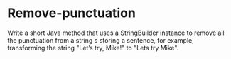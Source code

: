 # Remove-punctuation
Write a short Java method that uses a StringBuilder instance to remove all the punctuation from 
a string s storing a sentence, for example, transforming the string "Let’s try, Mike!" to "Lets try 
Mike".
